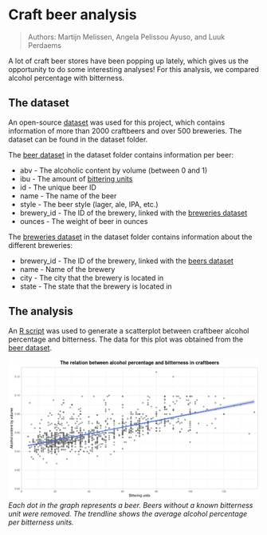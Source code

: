 # Craft beer analysis
> Authors: Martijn Melissen, Angela Pelissou Ayuso, and Luuk Perdaems

A lot of craft beer stores have been popping up lately, which gives us the opportunity to do some interesting analyses! For this analysis, we compared alcohol percentage with bitterness.

## The dataset
An open-source [dataset](https://www.kaggle.com/nickhould/craft-cans) was used for this project, which contains information of more than 2000 craftbeers and over 500 breweries. The dataset can be found in the dataset folder.

The [beer dataset](dataset/beers.csv) in the dataset folder contains information per beer:
- abv - The alcoholic content by volume (between 0 and 1)
- ibu - The amount of [bittering units](https://www.thespruceeats.com/international-bittering-units-353254)
- id - The unique beer ID
- name - The name of the beer
- style - The beer style (lager, ale, IPA, etc.)
- brewery\_id - The ID of the brewery, linked with the [breweries dataset](dataset/breweries.csv)
- ounces - The weight of beer in ounces

The [breweries dataset](dataset/breweries.csv) in the dataset folder contains information about the different breweries:
- brewery\_id - The ID of the brewery, linked with the [beers dataset](dataset/beers.csv)
- name - Name of the brewery
- city - The city that the brewery is located in
- state - The state that the brewery is located in

## The analysis
An [R script](R/beer_analysis.R) was used to generate a scatterplot between craftbeer alcohol percentage and bitterness. The data for this plot was obtained from the [beer dataset](dataset/beers.csv).

![](plot_images/beer_plot.png)
_Each dot in the graph represents a beer. Beers without a known bitterness unit were removed. The trendline shows the average alcohol percentage per bitterness units._
